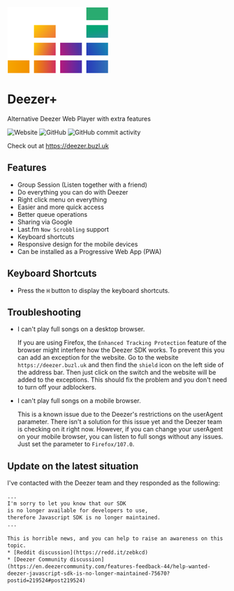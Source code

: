 ![](src/assets/deezer.svg)
# Deezer+
Alternative Deezer Web Player with extra features

![Website](https://img.shields.io/website?down_color=red&down_message=offline&up_color=success&up_message=online&url=https%3A%2F%2Fdeezer.buzl.uk)
![GitHub](https://img.shields.io/github/license/kaangiray26/deezer-plus?color=blue)
![GitHub commit activity](https://img.shields.io/github/commit-activity/m/kaangiray26/deezer-plus)

Check out at https://deezer.buzl.uk

## Features
- Group Session (Listen together with a friend)
- Do everything you can do with Deezer
- Right click menu on everything
- Easier and more quick access
- Better queue operations
- Sharing via Google
- Last.fm `Now Scrobbling` support
- Keyboard shortcuts
- Responsive design for the mobile devices
- Can be installed as a Progressive Web App (PWA)

## Keyboard Shortcuts
- Press the `H` button to display the keyboard shortcuts.

## Troubleshooting
- I can't play full songs on a desktop browser.

  If you are using Firefox, the `Enhanced Tracking Protection` feature of the browser might interfere how the Deezer SDK works. To prevent this you can add an exception for the website. Go to the website `https://deezer.buzl.uk` and then find the `shield` icon on the left side of the address bar. Then just click on the switch and the website will be added to the exceptions. This should fix the problem and you don't need to turn off your adblockers.
  
- I can't play full songs on a mobile browser.

  This is a known issue due to the Deezer's restrictions on the userAgent parameter. There isn't a solution for this issue yet and the Deezer team is checking on it right now. However, if you can change your userAgent on your mobile browser, you can listen to full songs without any issues. Just set the parameter to `Firefox/107.0`.

## Update on the latest situation
I've contacted with the Deezer team and they responded as the following:
```
...
I'm sorry to let you know that our SDK
is no longer available for developers to use,
therefore Javascript SDK is no longer maintained.
...

This is horrible news, and you can help to raise an awareness on this topic.  
* [Reddit discussion](https://redd.it/zebkcd)
* [Deezer Community discussion](https://en.deezercommunity.com/features-feedback-44/help-wanted-deezer-javascript-sdk-is-no-longer-maintained-75670?postid=219524#post219524)
```
